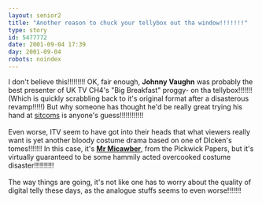 ```yaml
---
layout: senior2
title: "Another reason to chuck your tellybox out tha window!!!!!!!"
type: story
id: 5477772
date: 2001-09-04 17:39
day: 2001-09-04
robots: noindex
---
```

I don't believe this!!!!!!!!! OK, fair enough, <b>Johnny Vaughn</b> was probably the best presenter of UK TV CH4's "Big Breakfast" proggy- on tha tellybox!!!!!!! (Which is quickly scrabbling back to it's original format after a disasterous revamp!!!!!) But why someone has thought he'd be really great trying his hand at <a href="http://www.theherald.co.uk/news/archive/21-8-19101-0-23-7.html">sitcoms</a> is anyone's guess!!!!!!!!!!!!<br/> <br/>Even worse, ITV seem to have got into their heads that what viewers really want is yet another bloody costume drama based on one of DIcken's tomes!!!!!!! In this case, it's <b><a href="http://www.theherald.co.uk/news/archive/22-8-19101-0-9-38.html">Mr Micawber</a></b>, from the Pickwick Papers, but it's virtually guaranteed to be some hammily acted overcooked costume disaster!!!!!!!!!!<br/> <br/>The way things are going, it's not like one has to worry about the quality of digital telly these days, as the analogue stuffs seems to even worse!!!!!!!
